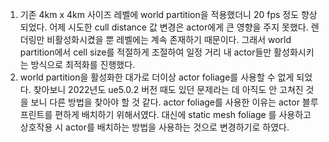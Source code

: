 1. 기존 4km x 4km 사이즈 레벨에 world partition을 적용했더니 20 fps 정도 향상되었다. 어제 시도한 cull distance 값 변경은 actor에게 큰 영향을 주지 못했다. 렌더링만 비활성화시켰을 뿐 레벨에는 계속 존재하기 때문이다. 그래서 world partition에서 cell size를 적절하게 조절하여 일정 거리 내 actor들만 활성화시키는 방식으로 최적화를 진행했다.
2. world partition을 활성화한 대가로 더이상 actor foliage를 사용할 수 없게 되었다. 찾아보니 2022년도 ue5.0.2 버전 때도 있던 문제라는 데 아직도 안 고쳐진 것을 보니 다른 방법을 찾아야 할 것 같다. actor foliage를 사용한 이유는 actor 블루프린트를 편하게 배치하기 위해서였다. 대신에 static mesh foliage 를 사용하고 상호작용 시 actor를 배치하는 방법을 사용하는 것으로 변경하기로 하였다. 
